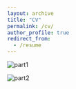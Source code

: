 ```yaml
---
layout: archive
title: "CV"
permalink: /cv/
author_profile: true
redirect_from:
  - /resume
---
```



![part1](https://chenchentao1024.github.io/images/tcc_CV_00.png)

![part2](https://chenchentao1024.github.io/images/tcc_CV_01.png)
